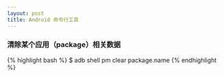 ```yaml
---
layout: post
title: Android 命令行工具
---
```


### 清除某个应用（package）相关数据
{% highlight bash %}
$ adb shell pm clear package.name
{% endhighlight %}
